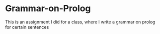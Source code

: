 # Grammar-on-Prolog
This is an assignment I did for a class, where I write a grammar on prolog for certain sentences 
